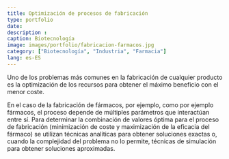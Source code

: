 ```yaml
---
title: Optimización de procesos de fabricación
type: portfolio
date: 
description : 
caption: Biotecnología
image: images/portfolio/fabricacion-farmacos.jpg
category: ["Biotecnología", "Industria", "Farmacia"]
lang: es-ES
---
```


Uno de los problemas más comunes en la fabricación de cualquier producto es la optimización de los recursos para obtener el máximo beneficio con el menor coste. 

En el caso de la fabricación de fármacos, por ejemplo, como por ejemplo fármacos, el proceso depende de múltiples parámetros que interactúan entre sí. Para determinar la combinación de valores óptima para el proceso de fabricación (minimización de coste y maximización de la eficacia del fármaco) se utilizan técnicas analíticas para obtener soluciones exactas o, cuando la complejidad del problema no lo permite, técnicas de simulación para obtener soluciones aproximadas.  
